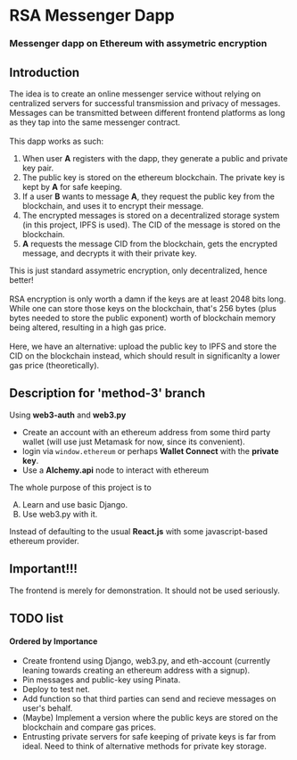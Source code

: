 # RSA Messenger Dapp
### Messenger dapp on Ethereum with assymetric encryption

## Introduction
  The idea is to create an online messenger service without relying on centralized servers for successful transmission and privacy of messages. Messages can be transmitted between different frontend platforms as long as they tap into the same messenger contract.<br><br>
  This dapp works as such:
1. When user <b>A</b> registers with the dapp, they generate a public and private key pair.
2. The public key is stored on the ethereum blockchain. The private key is kept by <b>A</b> for safe keeping.
3. If a user <b>B</b> wants to message <b>A</b>, they request the public key from the blockchain, and uses it to encrypt their message.
4. The encrypted messages is stored on a decentralized storage system (in this project, IPFS is used). The CID of the message is stored on the blockchain.
5. <b>A</b> requests the message CID from the blockchain, gets the encrypted message, and decrypts it with their private key.
   
  This is just standard assymetric encryption, only decentralized, hence better!
  <br><br>
  RSA encryption is only worth a damn if the keys are at least 2048 bits long. While one can store those keys on the blockchain, that's 256 bytes (plus bytes needed to store the public exponent) worth of blockchain memory being altered, resulting in a high gas price.
  <br><br>
  Here, we have an alternative: upload the public key to IPFS and store the CID on the blockchain instead, which should result in significanlty a lower gas price (theoretically).

## Description for 'method-3' branch
Using <b>web3-auth</b> and <b>web3.py</b>
* Create an account with an ethereum address from some third party wallet (will use just Metamask for now, since its convenient).
* login via `window.ethereum` or perhaps <b>Wallet Connect</b> with the <b>private key</b>.
* Use a <b>Alchemy.api</b> node to interact with ethereum

The whole purpose of this project is to
<ol type='A'>
  <li>Learn and use basic Django.</li>
  <li>Use web3.py with it.</li>
</ol>
Instead of defaulting to the usual <b>React.js</b> with some javascript-based ethereum provider.

## Important!!!
  The frontend is merely for demonstration. It should not be used seriously.

## TODO list
#### Ordered by Importance
* Create frontend using Django, web3.py, and eth-account (currently leaning towards creating an ethereum address with a signup).
* Pin messages and public-key using Pinata.
* Deploy to test net.
* Add function so that third parties can send and recieve messages on user's behalf.
* (Maybe) Implement a version where the public keys are stored on the blockchain and compare gas prices.
* Entrusting private servers for safe keeping of private keys is far from ideal. Need to think of alternative methods for private key storage.
